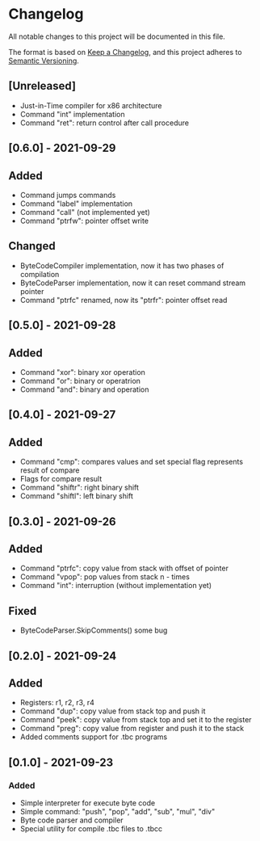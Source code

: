 # Changelog
All notable changes to this project will be documented in this file.

The format is based on [Keep a Changelog](https://keepachangelog.com/en/1.0.0/),
and this project adheres to [Semantic Versioning](https://semver.org/spec/v2.0.0.html).

## [Unreleased]
- Just-in-Time compiler for x86 architecture
- Command "int" implementation
- Command "ret": return control after call procedure

## [0.6.0] - 2021-09-29
## Added
- Command jumps commands
- Command "label" implementation
- Command "call" (not implemented yet)
- Command "ptrfw": pointer offset write

## Changed
- ByteCodeCompiler implementation, now it has two phases of compilation
- ByteCodeParser implementation, now it can reset command stream pointer
- Command "ptrfc" renamed, now its "ptrfr": pointer offset read

## [0.5.0] - 2021-09-28
## Added
- Command "xor": binary xor operation
- Command "or": binary or operatrion
- Command "and": binary and operation

## [0.4.0] - 2021-09-27
## Added
- Command "cmp": compares values and set special flag represents result of compare
- Flags for compare result
- Command "shiftr": right binary shift
- Command "shiftl": left binary shift

## [0.3.0] - 2021-09-26
## Added 
- Command "ptrfc": copy value from stack with offset of pointer
- Command "vpop": pop values from stack n - times
- Command "int": interruption (without implementation yet)

## Fixed 
- ByteCodeParser.SkipComments() some bug

## [0.2.0] - 2021-09-24
## Added
- Registers: r1, r2, r3, r4
- Command "dup": copy value from stack top and push it
- Command "peek": copy value from stack top and set it to the register
- Command "preg": copy value from register and push it to the stack
- Added comments support for .tbc programs

## [0.1.0] - 2021-09-23
### Added 
- Simple interpreter for execute byte code
- Simple command: "push", "pop", "add", "sub", "mul", "div"
- Byte code parser and compiler
- Special utility for compile .tbc files to .tbcc 

